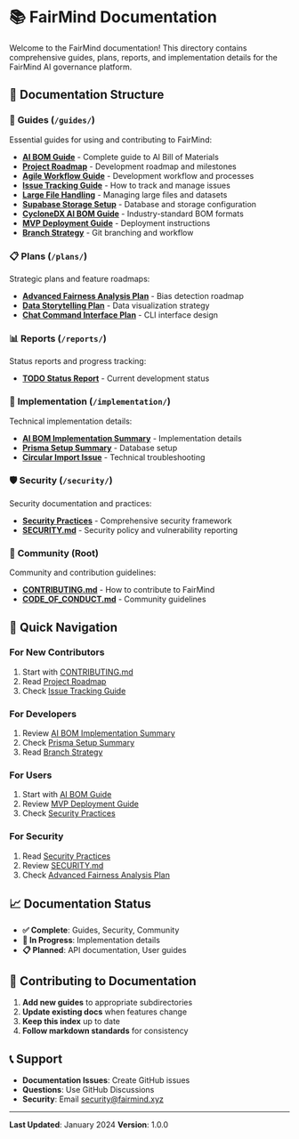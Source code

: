 # 📚 FairMind Documentation

Welcome to the FairMind documentation! This directory contains comprehensive guides, plans, reports, and implementation details for the FairMind AI governance platform.

## 📁 Documentation Structure

### 🎯 **Guides** (`/guides/`)
Essential guides for using and contributing to FairMind:

- **[AI BOM Guide](guides/AI_BOM_GUIDE.md)** - Complete guide to AI Bill of Materials
- **[Project Roadmap](guides/PROJECT_ROADMAP.md)** - Development roadmap and milestones
- **[Agile Workflow Guide](guides/AGILE_WORKFLOW_GUIDE.md)** - Development workflow and processes
- **[Issue Tracking Guide](guides/ISSUE_TRACKING_GUIDE.md)** - How to track and manage issues
- **[Large File Handling](guides/LARGE_FILE_HANDLING.md)** - Managing large files and datasets
- **[Supabase Storage Setup](guides/SUPABASE_STORAGE_SETUP.md)** - Database and storage configuration
- **[CycloneDX AI BOM Guide](guides/CYCLONEDX_AIBOM_GUIDE.md)** - Industry-standard BOM formats
- **[MVP Deployment Guide](guides/MVP_DEPLOYMENT_GUIDE.md)** - Deployment instructions
- **[Branch Strategy](guides/BRANCH_STRATEGY.md)** - Git branching and workflow

### 📋 **Plans** (`/plans/`)
Strategic plans and feature roadmaps:

- **[Advanced Fairness Analysis Plan](plans/ADVANCED_FAIRNESS_ANALYSIS_PLAN.md)** - Bias detection roadmap
- **[Data Storytelling Plan](plans/DATA_STORYTELLING_PLAN.md)** - Data visualization strategy
- **[Chat Command Interface Plan](plans/CHAT_COMMAND_INTERFACE_PLAN.md)** - CLI interface design

### 📊 **Reports** (`/reports/`)
Status reports and progress tracking:

- **[TODO Status Report](reports/TODO_STATUS_REPORT.md)** - Current development status

### 🔧 **Implementation** (`/implementation/`)
Technical implementation details:

- **[AI BOM Implementation Summary](implementation/AI_BOM_IMPLEMENTATION_SUMMARY.md)** - Implementation details
- **[Prisma Setup Summary](implementation/PRISMA_SETUP_SUMMARY.md)** - Database setup
- **[Circular Import Issue](implementation/CIRCULAR_IMPORT_ISSUE.md)** - Technical troubleshooting

### 🛡️ **Security** (`/security/`)
Security documentation and practices:

- **[Security Practices](security/README.md)** - Comprehensive security framework
- **[SECURITY.md](../SECURITY.md)** - Security policy and vulnerability reporting

### 📖 **Community** (Root)
Community and contribution guidelines:

- **[CONTRIBUTING.md](CONTRIBUTING.md)** - How to contribute to FairMind
- **[CODE_OF_CONDUCT.md](CODE_OF_CONDUCT.md)** - Community guidelines

## 🚀 Quick Navigation

### For New Contributors
1. Start with [CONTRIBUTING.md](CONTRIBUTING.md)
2. Read [Project Roadmap](guides/PROJECT_ROADMAP.md)
3. Check [Issue Tracking Guide](guides/ISSUE_TRACKING_GUIDE.md)

### For Developers
1. Review [AI BOM Implementation Summary](implementation/AI_BOM_IMPLEMENTATION_SUMMARY.md)
2. Check [Prisma Setup Summary](implementation/PRISMA_SETUP_SUMMARY.md)
3. Read [Branch Strategy](guides/BRANCH_STRATEGY.md)

### For Users
1. Start with [AI BOM Guide](guides/AI_BOM_GUIDE.md)
2. Review [MVP Deployment Guide](guides/MVP_DEPLOYMENT_GUIDE.md)
3. Check [Security Practices](security/README.md)

### For Security
1. Read [Security Practices](security/README.md)
2. Review [SECURITY.md](../SECURITY.md)
3. Check [Advanced Fairness Analysis Plan](plans/ADVANCED_FAIRNESS_ANALYSIS_PLAN.md)

## 📈 Documentation Status

- **✅ Complete**: Guides, Security, Community
- **🔄 In Progress**: Implementation details
- **📋 Planned**: API documentation, User guides

## 🤝 Contributing to Documentation

1. **Add new guides** to appropriate subdirectories
2. **Update existing docs** when features change
3. **Keep this index** up to date
4. **Follow markdown standards** for consistency

## 📞 Support

- **Documentation Issues**: Create GitHub issues
- **Questions**: Use GitHub Discussions
- **Security**: Email security@fairmind.xyz

---

**Last Updated**: January 2024
**Version**: 1.0.0
